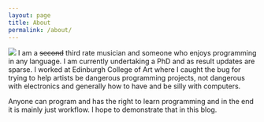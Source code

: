 ```yaml
---
layout: page
title: About
permalink: /about/
---
```


<img class="self-portrait" src="/images/me.jpg">
I am a <s>second</s> third rate musician and someone who enjoys programming in any language. I am currently undertaking a PhD and as result updates are sparse. I worked at Edinburgh College of Art where I caught the bug for trying to help artists be dangerous programming projects, not dangerous with electronics and generally how to have and be silly with computers.

Anyone can program and has the right to learn programming and in the end it is mainly just workflow. I hope to demonstrate that in this blog.
